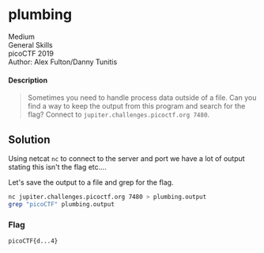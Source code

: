 # plumbing
Medium\
General Skills\
picoCTF 2019\
Author: Alex Fulton/Danny Tunitis
#### Description
> Sometimes you need to handle process data outside of a file. Can you find a way to keep the output from this program and search for the flag? Connect to `jupiter.challenges.picoctf.org 7480`.
## Solution
Using netcat `nc` to connect to the server and port we have a lot of output stating this isn't the flag etc....

Let's save the output to a file and grep for the flag.
```bash
nc jupiter.challenges.picoctf.org 7480 > plumbing.output
grep "picoCTF" plumbing.output
```

### Flag
`picoCTF{d...4}`

